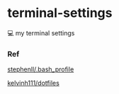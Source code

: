 # terminal-settings
💻  my terminal settings



### Ref
[stephenll/.bash_profile](https://gist.github.com/stephenll/8762279)

[kelvinh111/dotfiles](https://github.com/kelvinh111/dotfiles)
